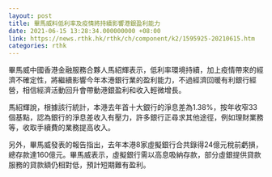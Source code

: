 ```yaml
---
layout: post
title: 畢馬威料低利率及疫情將持續影響港銀盈利能力
date: 2021-06-15 13:28:34.000000000 +08:00
link: https://news.rthk.hk/rthk/ch/component/k2/1595925-20210615.htm
categories: rthk
---
```


畢馬威中國香港金融服務合夥人馬紹輝表示，低利率環境持續，加上疫情帶來的經濟不確定性，將繼續影響今年本港銀行業的盈利能力，不過經濟回暖有利銀行經營，相信經濟活動回升會帶動港銀盈利和收入輕微增長。

馬紹輝說，根據該行統計，本港去年首十大銀行的淨息差為1.38%，按年收窄33個基點，認為銀行的淨息差收入有壓力，許多銀行正尋求其他途徑，例如理財業務等，收取手續費的業務提高收入。

另外，畢馬威發表的報告指出，去年本港8家虛擬銀行合共錄得24億元稅前虧損，總存款達160億元。畢馬威表示，虛擬銀行需以高息吸納存款，部分虛銀提供貸款服務的貸款額仍相對低，預計短期難有盈利。
